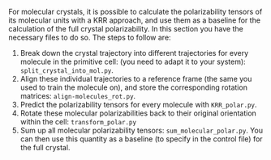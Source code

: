 For molecular crystals, it is possible to calculate the polarizability tensors of its molecular units 
with a KRR approach, and use them as a baseline for the calculation of the full crystal polarizability.
In this section you have the necessary files to do so. The steps to follow are:

1) Break down the crystal trajectory into different trajectories for every molecule in the primitive cell:
(you need to adapt it to your system): `split_crystal_into_mol.py`.
2) Align these individual trajectories to a reference frame (the same you used to train the molecule on), 
and store the corresponding rotation matrices: `align-molecules_rot.py`.
3) Predict the polarizability tensors for every molecule with `KRR_polar.py`.
4) Rotate these molecular polarizabilities back to their original orientation within the cell:
`transform_polar.py`
5) Sum up all molecular polarizability tensors: `sum_molecular_polar.py`.
You can then use this quantity as a baseline (to specify in the control file) for the full crystal.
